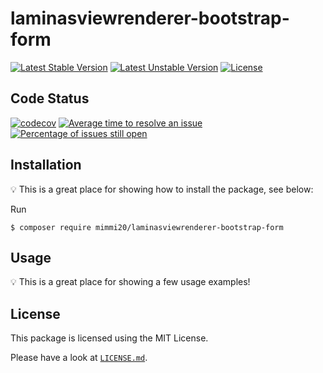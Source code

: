 # laminasviewrenderer-bootstrap-form

[![Latest Stable Version](https://poser.pugx.org/mimmi20/laminasviewrenderer-bootstrap-form/v/stable?format=flat-square)](https://packagist.org/packages/mimmi20/laminasviewrenderer-bootstrap-form)
[![Latest Unstable Version](https://poser.pugx.org/mimmi20/laminasviewrenderer-bootstrap-form/v/unstable?format=flat-square)](https://packagist.org/packages/mimmi20/laminasviewrenderer-bootstrap-form)
[![License](https://poser.pugx.org/mimmi20/laminasviewrenderer-bootstrap-form/license?format=flat-square)](https://packagist.org/packages/mimmi20/laminasviewrenderer-bootstrap-form)

## Code Status

[![codecov](https://codecov.io/gh/mimmi20/laminasviewrenderer-bootstrap-form/branch/master/graph/badge.svg)](https://codecov.io/gh/mimmi20/laminasviewrenderer-bootstrap-form)
[![Average time to resolve an issue](http://isitmaintained.com/badge/resolution/mimmi20/laminasviewrenderer-bootstrap-form.svg)](http://isitmaintained.com/project/mimmi20/laminasviewrenderer-bootstrap-form "Average time to resolve an issue")
[![Percentage of issues still open](http://isitmaintained.com/badge/open/mimmi20/laminasviewrenderer-bootstrap-form.svg)](http://isitmaintained.com/project/mimmi20/laminasviewrenderer-bootstrap-form "Percentage of issues still open")

## Installation

:bulb: This is a great place for showing how to install the package, see below:

Run

```
$ composer require mimmi20/laminasviewrenderer-bootstrap-form
```

## Usage

:bulb: This is a great place for showing a few usage examples!

## License

This package is licensed using the MIT License.

Please have a look at [`LICENSE.md`](LICENSE.md).
